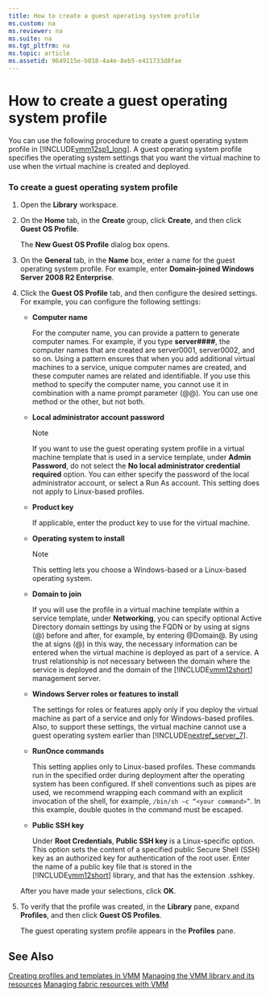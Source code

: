 ```yaml
---
title: How to create a guest operating system profile
ms.custom: na
ms.reviewer: na
ms.suite: na
ms.tgt_pltfrm: na
ms.topic: article
ms.assetid: 9649115e-b018-4a4e-8eb5-e411733d8fae
---
```

# How to create a guest operating system profile
You can use the following procedure to create a guest operating system profile in [!INCLUDE[vmm12sp1_long](Token/vmm12sp1_long_md.md)]. A guest operating system profile specifies the operating system settings that you want the virtual machine to use when the virtual machine is created and deployed.

### To create a guest operating system profile

1.  Open the **Library** workspace.

2.  On the **Home** tab, in the **Create** group, click **Create**, and then click **Guest OS Profile**.

    The **New Guest OS Profile** dialog box opens.

3.  On the **General** tab, in the **Name** box, enter a name for the guest operating system profile. For example, enter **Domain\-joined Windows Server 2008 R2 Enterprise**.

4.  Click the **Guest OS Profile** tab, and then configure the desired settings. For example, you can configure the following settings:

    -   **Computer name**

        For the computer name, you can provide a pattern to generate computer names. For example, if you type **server\#\#\#\#**, the computer names that are created are server0001, server0002, and so on. Using a pattern ensures that when you add additional virtual machines to a service, unique computer names are created, and these computer names are related and identifiable. If you use this method to specify the computer name, you cannot use it in combination with a name prompt parameter \(@<name>@\). You can use one method or the other, but not both.

    -   **Local administrator account password**

        > [!NOTE]
        > If you want to use the guest operating system profile in a virtual machine template that is used in a service template, under **Admin Password**, do not select the **No local administrator credential required** option. You can either specify the password of the local administrator account, or select a Run As account. This setting does not apply to Linux\-based profiles.

    -   **Product key**

        If applicable, enter the product key to use for the virtual machine.

    -   **Operating system to install**

        > [!NOTE]
        > This setting lets you choose a Windows\-based or a Linux\-based operating system.

    -   **Domain to join**

        If you will use the profile in a virtual machine template within a service template, under **Networking**, you can specify optional Active Directory domain settings by using the FQDN or by using at signs \(@\) before and after, for example, by entering @Domain@. By using the at signs \(@\) in this way, the necessary information can be entered when the virtual machine is deployed as part of a service. A trust relationship is not necessary between the domain where the service is deployed and the domain of the [!INCLUDE[vmm12short](Token/vmm12short_md.md)] management server.

    -   **Windows Server roles or features to install**

        The settings for roles or features apply only if you deploy the virtual machine as part of a service and only for Windows\-based profiles. Also, to support these settings, the virtual machine cannot use a guest operating system earlier than [!INCLUDE[nextref_server_7](Token/nextref_server_7_md.md)].

    -   **RunOnce commands**

        This setting applies only to Linux\-based profiles. These commands run in the specified order during deployment after the operating system has been configured. If shell conventions such as pipes are used, we recommend wrapping each command with an explicit invocation of the shell, for example, `/bin/sh –c “<your command>”`. In this example, double quotes in the command must be escaped.

    -   **Public SSH key**

        Under **Root Credentials**, **Public SSH key** is a Linux\-specific option. This option sets the content of a specified public Secure Shell \(SSH\) key as an authorized key for authentication of the root user. Enter the name of a public key file that is stored in the [!INCLUDE[vmm12short](Token/vmm12short_md.md)] library, and that has the extension .sshkey.

    After you have made your selections, click **OK**.

5.  To verify that the profile was created, in the **Library** pane, expand **Profiles**, and then click **Guest OS Profiles**.

    The guest operating system profile appears in the **Profiles** pane.

## See Also
[Creating profiles and templates in VMM](Creating-profiles-and-templates-in-VMM.md)
[Managing the VMM library and its resources](Managing-the-VMM-library-and-its-resources.md)
[Managing fabric resources with VMM](Managing-fabric-resources-with-VMM.md)


